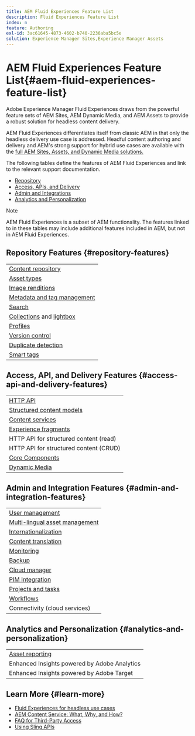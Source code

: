 ```yaml
---
title: AEM Fluid Experiences Feature List
description: Fluid Experiences Feature List
index: n
feature: Authoring
exl-id: 3ac61645-4873-4602-b740-2236aba5bc5e
solution: Experience Manager Sites,Experience Manager Assets
---
```

# AEM Fluid Experiences Feature List{#aem-fluid-experiences-feature-list}

Adobe Experience Manager Fluid Experiences draws from the powerful feature sets of AEM Sites, AEM Dynamic Media, and AEM Assets to provide a robust solution for headless content delivery.

AEM Fluid Experiences differentiates itself from classic AEM in that only the headless delivery use case is addressed. Headful content authoring and delivery and AEM's strong support for hybrid use cases are available with the [full AEM Sites, Assets, and Dynamic Media solutions.](https://experienceleague.adobe.com/docs/experience-manager-65/user-guide/home.html)

The following tables define the features of AEM Fluid Experiences and link to the relevant support documentation.

* [Repository](#repository-features)
* [Access, APIs, and Delivery](#access-api-and-delivery-features)
* [Admin and Integrations](#admin-and-integration-features)
* [Analytics and Personalization](#analytics-and-personalization)

>[!NOTE]
>
>AEM Fluid Experiences is a subset of AEM functionality. The features linked to in these tables may include additional features included in AEM, but not in AEM Fluid Experiences.

## Repository Features {#repository-features}

||
|---|
|[Content repository](/help/assets/manage-assets.md)|
|[Asset types](/help/assets/assets-formats.md)|
|[Image renditions](/help/assets/image-presets.md)|
|[Metadata and tag management](/help/assets/metadata.md)|
|[Search](/help/assets/manage-assets.md)|
|[Collections](/help/assets/manage-assets.md) and [lightbox](/help/assets/light-box.md)|
|[Profiles](/help/assets/processing-profiles.md)|
|[Version control](/help/assets/manage-assets.md)|
|[Duplicate detection](/help/assets/duplicate-detection.md)|
|[Smart tags](/help/assets/enhanced-smart-tags.md)|

## Access, API, and Delivery Features {#access-api-and-delivery-features}

||
|---|
|[HTTP API](/help/assets/mac-api-assets.md)|
|[Structured content models](/help/assets/content-fragments/content-fragments.md)|
|[Content services](https://experienceleague.adobe.com/docs/experience-manager-learn/getting-started-with-aem-headless/overview.html)|
|[Experience fragments](/help/sites-authoring/experience-fragments.md)|
|HTTP API for structured content (read)|
|HTTP API for structured content (CRUD)|
|[Core Components](https://experienceleague.adobe.com/docs/experience-manager-core-components/using/introduction.html)|
|[Dynamic Media](/help/assets/dynamic-media.md)|

## Admin and Integration Features {#admin-and-integration-features}

||
|---|
|[User management](/help/sites-administering/user-group-ac-admin.md)|
|[Multi-lingual asset management](/help/assets/multilingual-assets.md)|
|[Internationalization](/help/sites-developing/i18n.md)|
|[Content translation](/help/sites-administering/translation.md)|
|[Monitoring](/help/sites-deploying/monitoring-and-maintaining.md)|
|[Backup](/help/sites-administering/backup-and-restore.md)|
|[Cloud manager](https://experienceleague.adobe.com/docs/experience-manager-cloud-manager/content/introduction.html)|
|[PIM Integration](/help/sites-authoring/managing-product-information.md)|
|[Projects and tasks](/help/sites-authoring/projects.md)|
|[Workflows](/help/sites-administering/workflows-starting.md)|
|Connectivity (cloud services)|

## Analytics and Personalization {#analytics-and-personalization}

||
|---|
|[Asset reporting](/help/assets/asset-reports.md)|
|Enhanced Insights powered by Adobe Analytics|
|Enhanced Insights powered by Adobe Target|

## Learn More {#learn-more}

* [Fluid Experiences for headless use cases](https://experienceleague.adobe.com/docs/experience-manager-gems-events/gems/gems2017/aem-headless-usecases.html)
* [AEM Content Service: What, Why, and How?](https://experienceleague.adobe.com/docs/experience-manager-learn/getting-started-with-aem-headless/content-services/overview.html)
* [FAQ for Third-Party Access](https://experienceleague.adobe.com/docs/experience-manager-learn/getting-started-with-aem-headless/content-services/chapter-7.html)
* [Using Sling APIs](https://experienceleague.adobe.com/docs/experience-manager-learn/getting-started-wknd-tutorial-develop/project-archetype/component-basics.html#sling-models)

